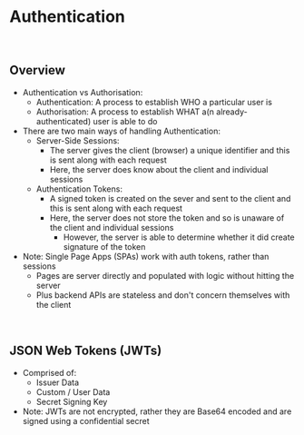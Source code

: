 # Authentication

<br>

## Overview
* Authentication vs Authorisation:
  * Authentication: A process to establish WHO a particular user is
  * Authorisation: A process to establish WHAT a(n already-authenticated) user is able to do
* There are two main ways of handling Authentication:
  * Server-Side Sessions:
    * The server gives the client (browser) a unique identifier and this is sent along with each request
    * Here, the server does know about the client and individual sessions
  * Authentication Tokens:
    * A signed token is created on the sever and sent to the client and this is sent along with each request
    * Here, the server does not store the token and so is unaware of the client and individual sessions
      * However, the server is able to determine whether it did create signature of the token
* Note: Single Page Apps (SPAs) work with auth tokens, rather than sessions
  * Pages are server directly and populated with logic without hitting the server
  * Plus backend APIs are stateless and don't concern themselves with the client 

<br>

## JSON Web Tokens (JWTs)
* Comprised of:
  * Issuer Data
  * Custom / User Data
  * Secret Signing Key
* Note: JWTs are not encrypted, rather they are Base64 encoded and are signed using a confidential secret
